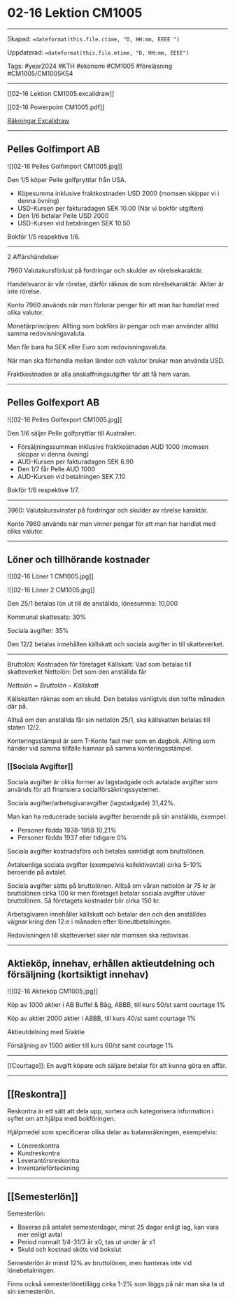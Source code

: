 # 02-16 Lektion CM1005

---
Skapad: `=dateformat(this.file.ctime, "D, HH:mm, EEEE ")`

Uppdaterad: `=dateformat(this.file.mtime, "D, HH:mm, EEEE")`

Tags: #year2024 #KTH #ekonomi #CM1005 #föreläsning #CM1005/CM1005KS4

---
[[02-16 Lektion CM1005.excalidraw]]

[[02-16 Powerpoint CM1005.pdf]]

[Räkningar Excalidraw](https://drive.google.com/file/d/1vsq5DZhgN7DebUuZZpIDPHYEkQmMM06d/view?usp=sharing)

---

## Pelles Golfimport AB

![[02-16 Pelles Golfimport CM1005.jpg]]

Den 1/5 köper Pelle golfpryttlar från USA.

- Köpesumma inklusive fraktkostnaden USD 2000 (momsen skippar vi i denna övning)
- USD-Kursen per fakturadagen SEK 10.00 (När vi bokför utgiften)
- Den 1/6 betalar Pelle USD 2000
- USD-Kursen vid betalningen SEK 10.50

Bokför 1/5 respektive 1/6.

---

2 Affärshändelser

7960 Valutakursförlust på fordringar och skulder av rörelsekaraktär.

Handelsvaror är vår rörelse, därför räknas de som rörelsekaraktär. Aktier är inte rörelse.

Konto 7960 används när man förlorar pengar för att man har handlat med olika valutor.

Monetärprincipen: Allting som bokförs är pengar och man använder alltid samma redovisningsvaluta.

Man får bara ha SEK eller Euro som redovisningsvaluta.

När man ska förhandla mellan länder och valutor brukar man använda USD.

Fraktkostnaden är alla anskaffningsutgifter för att få hem varan.

---

## Pelles Golfexport AB

![[02-16 Pelles Golfexport CM1005.jpg]]

Den 1/6 säljer Pelle golfpryttlar till Australien.

- Försäljningssumman inklusive fraktkostnaden AUD 1000 (momsen skippar vi denna övning)
- AUD-Kursen per fakturadagen SEK 6.90
- Den 1/7 får Pelle AUD 1000
- AUD-Kursen vid betalningen SEK 7.10

Bokför 1/6 respektive 1/7.

---

3960: Valutakursvinster på fordringar och skulder av rörelse karaktär.

Konto 7960 används när man vinner pengar för att man har handlat med olika valutor.

---

## Löner och tillhörande kostnader

![[02-16 Löner 1 CM1005.jpg]]

![[02-16 Löner 2 CM1005.jpg]]

Den 25/1 betalas lön ut till de anställda, lönesumma: 10,000

Kommunal skattesats: 30%

Sociala avgifter: 35%

Den 12/2 betalas innehållen källskatt och sociala avgifter in till skatteverket.

---

Bruttolön: Kostnaden för företaget
Källskatt: Vad som betalas till skatteverket
Nettolön: Det som den anställda får

$Nettolön=Bruttolön-Källskatt$

Källskatten räknas som en skuld. Den betalas vanligtvis den tolfte månaden där på.

Alltså om den anställda får sin nettolön 25/1, ska källskatten betalas till staten 12/2.

Konteringsstämpel är som T-Konto fast mer som en dagbok. Allting som händer vid samma tillfälle hamnar på samma konteringsstämpel.

### [[Sociala Avgifter]]

Sociala avgifter är olika former av lagstadgade och avtalade avgifter som används för att finansiera socialförsäkringssystemet.

Sociala avgifter/arbetsgivaravgifter (lagstadgade) 31,42%.

Man kan ha reducerade sociala avgifter beroende på sin anställda, exempel:
- Personer födda 1938-1958 10,21%
- Personer födda 1937 eller tidigare 0%

Sociala avgifter kostnadsförs och betalas samtidigt som bruttolönen.

Avtalsenliga sociala avgifter (exempelvis kollektivavtal) cirka 5-10% beroende på avtalet.

Sociala avgifter sätts på bruttolönen. Alltså om våran nettolön är 75 kr är bruttolönen cirka 100 kr men företaget betalar sociala avgifter utöver bruttolönen. Så företagets kostnader blir cirka 150 kr.

Arbetsgivaren innehåller källskatt och betalar den och den anställdes vägnar kring den 12:e i månaden efter löneutbetalningen.

Redovisningen till skatteverket sker när momsen ska redovisas.

---

## Aktieköp, innehav, erhållen aktieutdelning och försäljning (kortsiktigt innehav)

![[02-16 Aktieköp CM1005.jpg]]

Köp av 1000 aktier i AB Buffel & Båg, ABBB, till kurs 50/st samt courtage 1%

Köp av aktier 2000 aktier i ABBB, till kurs 40/st samt courtage 1%

Aktieutdelning med 5/aktie

Försäljning av 1500 aktier till kurs 60/st samt courtage 1%

---

[[Courtage]]: En avgift köpare och säljare betalar för att kunna göra en affär.

---

## [[Reskontra]]

Reskontra är ett sätt att dela upp, sortera och kategorisera information i syftet om att hjälpa med bokföringen.

Hjälpmedel som specificerar olika delar av balansräkningen, exempelvis:

- Lönereskontra
- Kundreskontra
- Leverantörsreskontra
- Inventarieförteckning

---

## [[Semesterlön]]

Semesterlön:

- Baseras på antalet semesterdagar, minst 25 dagar enligt lag, kan vara mer enligt avtal
- Period normalt 1/4-31/3 år x0, tas ut under år x1
- Skuld och kostnad sköts vid bokslut

Semesterlön är minst 12% av bruttolönen, men hanteras inte vid lönebetalningen.

Finns också semesterlönetillägg cirka 1-2% som läggs på när man ska ta ut sin semesterlön.
